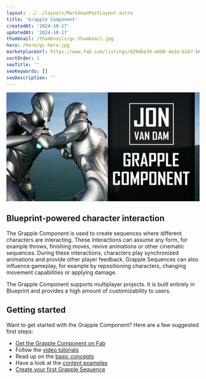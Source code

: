 ```yaml
---
layout: ../../layouts/MarkdownPostLayout.astro
title: 'Grapple Component'
createdAt: '2024-10-17'
updatedAt: '2024-10-17'
thumbnail: /thumbnails/gc-thumbnail.jpg
hero: /hero/gc-hero.jpg
marketplaceUrl: https://www.fab.com/listings/929dbe39-a6b0-4e2a-b167-b6dc60a604d8
sortOrder: 1
seoTitle: ''
seoKeywords: []
seoDescription: ''
---
```


![](../../assets/grapple-component/gc-thumbnail.jpg)

## Blueprint-powered character interaction

The Grapple Component is used to create sequences where different characters are interacting. These interactions can assume any form, for example throws, finishing moves, revive animations or other cinematic sequences. During these interactions, characters play synchronized animations and provide other player feedback. Grapple Sequences can also influence gameplay, for example by repositioning characters, changing movement capabilities or applying damage.

The Grapple Component supports multiplayer projects. It is built entirely in Blueprint and provides a high amount of customizability to users.

## Getting started

Want to get started with the Grapple Component? Here are a few suggested first steps:

* [Get the Grapple Component on Fab](https://www.fab.com/listings/929dbe39-a6b0-4e2a-b167-b6dc60a604d8)
* Follow the [video tutorials](https://youtu.be/iCmOiVsCJYg?si=4oxtnZ-voIEjFjPk)
* Read up on the [basic concepts](/grapple-component/1-overview-of-the-grapple-component/basic-concepts) 
* Have a look at the [content examples](/grapple-component/6-tutorials/040-accessing-content-examples)
* [Create your first Grapple Sequence](/grapple-component/6-tutorials/050-creating-a-grapple-sequence)

